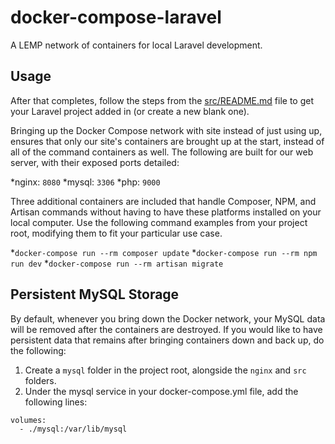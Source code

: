 # docker-compose-laravel

A LEMP network of containers for local Laravel development.

## Usage

After that completes, follow the steps from the [src/README.md](/src/README.md) file to get your Laravel project added in (or create a new blank one).

Bringing up the Docker Compose network with site instead of just using up, ensures that only our site's containers are brought up at the start, instead of all of the command containers as well. The following are built for our web server, with their exposed ports detailed:

*nginx: `8080`
*mysql: `3306`
*php: `9000`

Three additional containers are included that handle Composer, NPM, and Artisan commands without having to have these platforms installed on your local computer. Use the following command examples from your project root, modifying them to fit your particular use case.

*`docker-compose run --rm composer update`
*`docker-compose run --rm npm run dev`
*`docker-compose run --rm artisan migrate`

## Persistent MySQL Storage

By default, whenever you bring down the Docker network, your MySQL data will be removed after the containers are destroyed. If you would like to have persistent data that remains after bringing containers down and back up, do the following:

1. Create a `mysql` folder in the project root, alongside the `nginx` and `src` folders.
2. Under the mysql service in your docker-compose.yml file, add the following lines:

```
volumes:
  - ./mysql:/var/lib/mysql
```